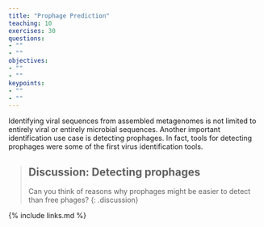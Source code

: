 ```yaml
---
title: "Prophage Prediction"
teaching: 10
exercises: 30
questions:
- ""
- "" 
objectives:
- ""
- ""
keypoints:
- ""
- ""
---
```


Identifying viral sequences from assembled metagenomes is not limited to entirely viral or entirely microbial sequences. Another important identification use case is detecting prophages. In fact, tools for detecting prophages were some of the first virus identification tools.

>## Discussion: Detecting prophages
> Can you think of reasons why prophages might be easier to detect than free phages?
{: .discussion}


{% include links.md %}
